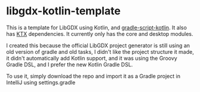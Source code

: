 # libgdx-kotlin-template

This is a template for LibGDX using Kotlin,  and [gradle-script-kotlin](https://github.com/gradle/gradle-script-kotlin). It also has [KTX](https://github.com/libktx/ktx) dependencies. It currently only has the core and desktop modules. 

I created this because the official LibGDX project generator is still using an old version of gradle and old tasks, I didn't like the project structure it made, it didn't automatically add Kotlin support, and it was using the Groovy Gradle DSL, and I prefer the new Kotlin Gradle DSL.

To use it, simply download the repo and import it as a Gradle project in IntelliJ using settings.gradle
